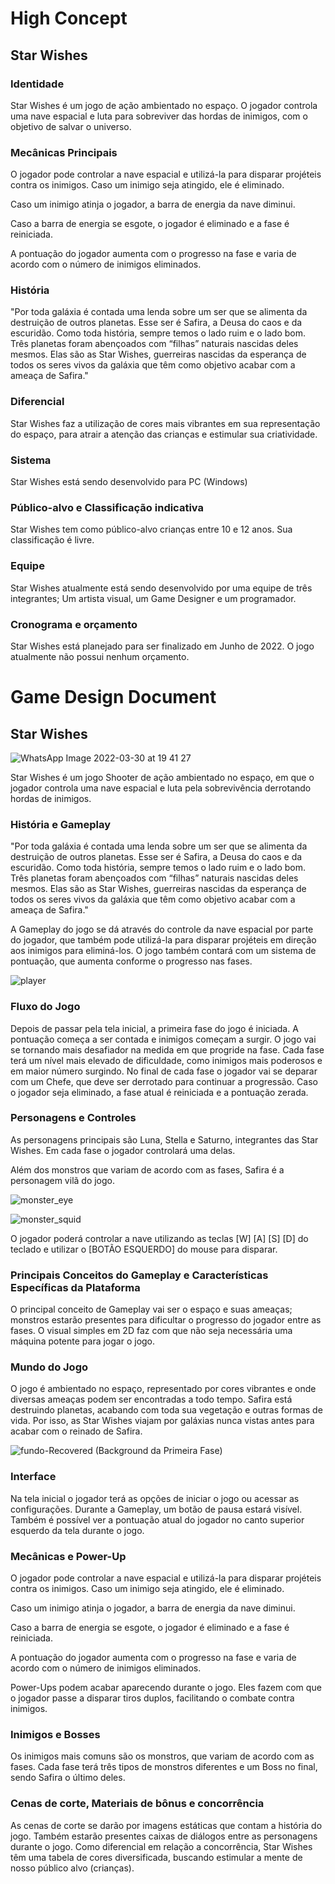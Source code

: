 # High Concept

## Star Wishes

### Identidade
Star Wishes é um jogo de ação ambientado no espaço. O jogador controla uma nave espacial e luta para sobreviver das hordas de inimigos, com o objetivo de salvar o universo.

### Mecânicas Principais
O jogador pode controlar a nave espacial e utilizá-la para disparar projéteis contra os inimigos. Caso um inimigo seja atingido, ele é eliminado.

Caso um inimigo atinja o jogador, a barra de energia da nave diminui.

Caso a barra de energia se esgote, o jogador é eliminado e a fase é reiniciada.

A pontuação do jogador aumenta com o progresso na fase e varia de acordo com o número de inimigos eliminados.

### História
"Por toda galáxia é contada uma lenda sobre um ser que se alimenta da destruição de outros planetas. Esse ser é Safira, a Deusa do caos e da escuridão. Como toda história, sempre temos o lado ruim e o lado bom. Três planetas foram abençoados com “filhas” naturais nascidas deles mesmos. Elas são as Star Wishes, guerreiras nascidas da esperança de todos os seres vivos da galáxia que têm como objetivo acabar com a ameaça de Safira."

### Diferencial
Star Wishes faz a utilização de cores mais vibrantes em sua representação do espaço, para atrair a atenção das crianças e estimular sua criatividade.

### Sistema
Star Wishes está sendo desenvolvido para PC (Windows)

### Público-alvo e Classificação indicativa
Star Wishes tem como público-alvo crianças entre 10 e 12 anos. Sua classificação é livre.

### Equipe
Star Wishes atualmente está sendo desenvolvido por uma equipe de três integrantes; Um artista visual, um Game Designer e um programador.

### Cronograma e orçamento
Star Wishes está planejado para ser finalizado em Junho de 2022. O jogo atualmente não possui nenhum orçamento.


# Game Design Document

## Star Wishes

![WhatsApp Image 2022-03-30 at 19 41 27](https://user-images.githubusercontent.com/89281859/161833494-c259cca3-4b15-4438-8586-afde1a639cc3.jpeg)

Star Wishes é um jogo Shooter de ação ambientado no espaço, em que o jogador controla uma nave espacial e luta pela sobrevivência derrotando hordas de inimigos.

### História e Gameplay
"Por toda galáxia é contada uma lenda sobre um ser que se alimenta da destruição de outros planetas. Esse ser é Safira, a Deusa do caos e da escuridão. Como toda história, sempre temos o lado ruim e o lado bom. Três planetas foram abençoados com “filhas” naturais nascidas deles mesmos. Elas são as Star Wishes, guerreiras nascidas da esperança de todos os seres vivos da galáxia que têm como objetivo acabar com a ameaça de Safira."

A Gameplay do jogo se dá através do controle da nave espacial por parte do jogador, que também pode utilizá-la para disparar projéteis em direção aos inimigos para eliminá-los. O jogo também contará com um sistema de pontuação, que aumenta conforme o progresso nas fases.


![player](https://user-images.githubusercontent.com/89281859/161837328-88c7d961-91f7-42bf-99d1-53b9212c89a3.png)


### Fluxo do Jogo
Depois de passar pela tela inicial, a primeira fase do jogo é iniciada. A pontuação começa a ser contada e inimigos começam a surgir. O jogo vai se tornando mais desafiador na medida em que progride na fase. Cada fase terá um nível mais elevado de dificuldade, como inimigos mais poderosos e em maior número surgindo. No final de cada fase o jogador vai se deparar com um Chefe, que deve ser derrotado para continuar a progressão. Caso o jogador seja eliminado, a fase atual é reiniciada e a pontuação zerada.

### Personagens e Controles
As personagens principais são Luna, Stella e Saturno, integrantes das Star Wishes. Em cada fase o jogador controlará uma delas.

Além dos monstros que variam de acordo com as fases, Safira é a personagem vilã do jogo.

![monster_eye](https://user-images.githubusercontent.com/89281859/161837682-f6d123d2-4e90-4bc2-b29b-420734a70d9f.gif)

![monster_squid](https://user-images.githubusercontent.com/89281859/161837715-eb7e9715-19b2-45be-9efd-c776c4fc2ac5.GIF)

O jogador poderá controlar a nave utilizando as teclas [W] [A] [S] [D] do teclado e utilizar o [BOTÃO ESQUERDO] do mouse para disparar.

### Principais Conceitos do Gameplay e Características Específicas da Plataforma
O principal conceito de Gameplay vai ser o espaço e suas ameaças; monstros estarão presentes para dificultar o progresso do jogador entre as fases. O visual simples em 2D faz com que não seja necessária uma máquina potente para jogar o jogo.

### Mundo do Jogo
O jogo é ambientado no espaço, representado por cores vibrantes e onde diversas ameaças podem ser encontradas a todo tempo. Safira está destruindo planetas, acabando com toda sua vegetação e outras formas de vida. Por isso, as Star Wishes viajam por galáxias nunca vistas antes para acabar com o reinado de Safira.

![fundo-Recovered](https://user-images.githubusercontent.com/89281859/161890390-826d4b56-50a4-4f23-8c1c-1a37176750d2.jpeg)
(Background da Primeira Fase)

### Interface
Na tela inicial o jogador terá as opções de iniciar o jogo ou acessar as configurações. Durante a Gameplay, um botão de pausa estará visível. Também é possível ver a pontuação atual do jogador no canto superior esquerdo da tela durante o jogo.

### Mecânicas e Power-Up
O jogador pode controlar a nave espacial e utilizá-la para disparar projéteis contra os inimigos. Caso um inimigo seja atingido, ele é eliminado.

Caso um inimigo atinja o jogador, a barra de energia da nave diminui.

Caso a barra de energia se esgote, o jogador é eliminado e a fase é reiniciada.

A pontuação do jogador aumenta com o progresso na fase e varia de acordo com o número de inimigos eliminados.

Power-Ups podem acabar aparecendo durante o jogo. Eles fazem com que o jogador passe a disparar tiros duplos, facilitando o combate contra inimigos.

### Inimigos e Bosses
Os inimigos mais comuns são os monstros, que variam de acordo com as fases. Cada fase terá três tipos de monstros diferentes e um Boss no final, sendo Safira o último deles.

### Cenas de corte, Materiais de bônus e concorrência
As cenas de corte se darão por imagens estáticas que contam a história do jogo. Também estarão presentes caixas de diálogos entre as personagens durante o jogo. Como diferencial em relação a concorrência, Star Wishes têm uma tabela de cores diversificada, buscando estimular a mente de nosso público alvo (crianças).








